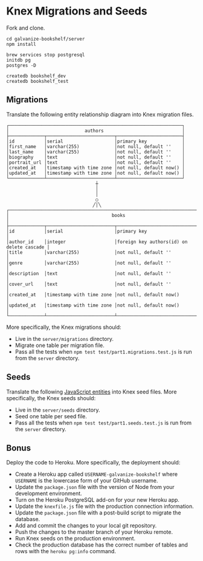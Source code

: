# Knex Migrations and Seeds

Fork and clone.

```shell
cd galvanize-bookshelf/server
npm install
```

```shell
brew services stop postgresql
initdb pg
postgres -D
```

```shell
createdb bookshelf_dev
createdb bookshelf_test
```

## Migrations

Translate the following entity relationship diagram into Knex migration files.

```text
┌────────────────────────────────────────────────────────────────┐
│                            authors                             │
├─────────────┬─────────────────────────┬────────────────────────┤
│id           │serial                   │primary key             │
│first_name   │varchar(255)             │not null, default ''    │
│last_name    │varchar(255)             │not null, default ''    │
│biography    │text                     │not null, default ''    │
│portrait_url │text                     │not null, default ''    │
│created_at   │timestamp with time zone │not null, default now() │
│updated_at   │timestamp with time zone │not null, default now() │
└─────────────┴─────────────────────────┴────────────────────────┘
                                 ┼
                                 │
                                 │
                                 ○
                                ╱│╲
┌──────────────────────────────────────────────────────────────────────────────────┐
│                                      books                                       │
├─────────────┬─────────────────────────┬──────────────────────────────────────────┤
│id           │serial                   │primary key                               │
│author_id    │integer                  │foreign key authors(id) on delete cascade │
│title        │varchar(255)             │not null, default ''                      │
│genre        │varchar(255)             │not null, default ''                      │
│description  │text                     │not null, default ''                      │
│cover_url    │text                     │not null, default ''                      │
│created_at   │timestamp with time zone │not null, default now()                   │
│updated_at   │timestamp with time zone │not null, default now()                   │
└─────────────┴─────────────────────────┴──────────────────────────────────────────┘
```

More specifically, the Knex migrations should:

- Live in the `server/migrations` directory.
- Migrate one table per migration file.
- Pass all the tests when `npm test test/part1.migrations.test.js` is run from the `server` directory.

## Seeds

Translate the following [JavaScript entities](https://gist.github.com/ryansobol/fb74ad1e3090b1ce5abdc0d30ae154e8) into Knex seed files. More specifically, the Knex seeds should:

- Live in the `server/seeds` directory.
- Seed one table per seed file.
- Pass all the tests when `npm test test/part1.seeds.test.js` is run from the `server` directory.

## Bonus

Deploy the code to Heroku. More specifically, the deployment should:

- Create a Heroku app called `USERNAME-galvanize-bookshelf` where `USERNAME` is the lowercase form of your GitHub username.
- Update the `package.json` file with the version of Node from your development environment.
- Turn on the Heroku PostgreSQL add-on for your new Heroku app.
- Update the `knexfile.js` file with the production connection information.
- Update the `package.json` file with a post-build script to migrate the database.
- Add and commit the changes to your local git repository.
- Push the changes to the master branch of your Heroku remote.
- Run Knex seeds on the production environment.
- Check the production database has the correct number of tables and rows with the `heroku pg:info` command.
